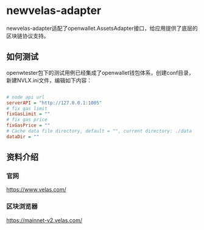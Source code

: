 # newvelas-adapter

newvelas-adapter适配了openwallet.AssetsAdapter接口，给应用提供了底层的区块链协议支持。

## 如何测试

openwtester包下的测试用例已经集成了openwallet钱包体系，创建conf目录，新建NVLX.ini文件，编辑如下内容：

```ini

# node api url
serverAPI = "http://127.0.0.1:1005"
# fix gas limit
fixGasLimit = ""
# fix gas price
fixGasPrice = ""
# Cache data file directory, default = "", current directory: ./data
dataDir = ""

```

## 资料介绍

### 官网

https://www.velas.com/

### 区块浏览器

https://mainnet-v2.velas.com/
